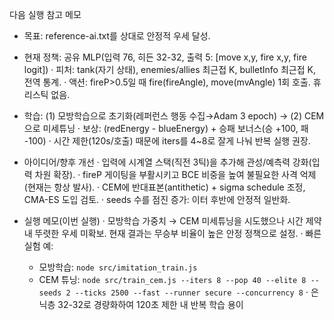다음 실행 참고 메모

- 목표: reference-ai.txt를 상대로 안정적 우세 달성.
- 현재 정책: 공유 MLP(입력 76, 히든 32-32, 출력 5: [move x,y, fire x,y, fire logit])
  · 피처: tank(자기 상태), enemies/allies 최근접 K, bulletInfo 최근접 K, 전역 통계.
  · 액션: fireP>0.5일 때 fire(fireAngle), move(mvAngle) 1회 호출. 휴리스틱 없음.
- 학습: (1) 모방학습으로 초기화(레퍼런스 행동 수집→Adam 3 epoch) → (2) CEM으로 미세튜닝
  · 보상: (redEnergy - blueEnergy) + 승패 보너스(승 +100, 패 -100)
  · 시간 제한(120s/호출) 때문에 iters를 4~8로 잘게 나눠 반복 실행 권장.

- 아이디어/향후 개선
  · 입력에 시계열 스택(직전 3틱)을 추가해 관성/예측력 강화(입력 차원 확장).
  · fireP 게이팅을 부활시키고 BCE 비중을 높여 불필요한 사격 억제(현재는 항상 발사).
  · CEM에 반대표본(antithetic) + sigma schedule 조정, CMA-ES 도입 검토.
  · seeds 수를 점진 증가: 이터 후반에 안정적 일반화.

- 실행 메모(이번 실행)
  · 모방학습 가중치 → CEM 미세튜닝을 시도했으나 시간 제약 내 뚜렷한 우세 미확보. 현재 결과는 무승부 비율이 높은 안정 정책으로 설정.
  · 빠른 실험 예:
    - 모방학습: `node src/imitation_train.js`
    - CEM 튜닝: `node src/train_cem.js --iters 8 --pop 40 --elite 8 --seeds 2 --ticks 2500 --fast --runner secure --concurrency 8`
  · 은닉층 32-32로 경량화하여 120초 제한 내 반복 학습 용이
